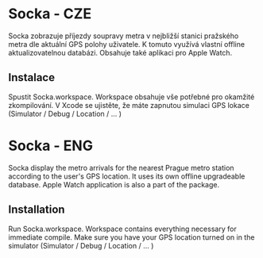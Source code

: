 # Socka - CZE

Socka zobrazuje příjezdy soupravy metra v nejbližší stanici pražského metra dle aktuální GPS polohy uživatele. K tomuto využívá vlastní offline aktualizovatelnou databázi. Obsahuje také aplikaci pro Apple Watch.

## Instalace

Spustit Socka.workspace. Workspace obsahuje vše potřebné pro okamžité zkompilování. 
V Xcode se ujistěte, že máte zapnutou simulaci GPS lokace (Simulator / Debug / Location / ... )

# Socka - ENG

Socka display the metro arrivals for the nearest Prague metro station according to the user's GPS location. It uses its own offline upgradeable database. Apple Watch application is also a part of the package.

## Installation

Run Socka.workspace. Workspace contains everything necessary for immediate compile.
Make sure you have your GPS location turned on in the simulator (Simulator / Debug / Location / ... )
